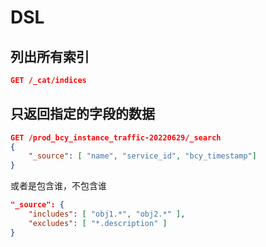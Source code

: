 # DSL

## 列出所有索引

```json
GET /_cat/indices

```

## 只返回指定的字段的数据

```json
GET /prod_bcy_instance_traffic-20220629/_search
{
    "_source": [ "name", "service_id", "bcy_timestamp"]
}
```

或者是包含谁，不包含谁

```json
"_source": {
    "includes": [ "obj1.*", "obj2.*" ],
    "excludes": [ "*.description" ]
}
```

## 
